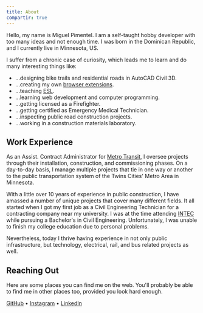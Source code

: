 ```yaml
---
title: About
compartir: true
---
```


Hello, my name is Miguel Pimentel. I am a self-taught hobby developer with too many ideas and not enough time. I was born in the Dominican Republic, and I currently live in Minnesota, US.

I suffer from a chronic case of curiosity, which leads me to learn and do many interesting things like:

- …designing bike trails and residential roads in AutoCAD Civil 3D.
- …creating my own [browser extensions](https://addons.mozilla.org/en-US/firefox/user/17772574/).
- …teaching [ESL](https://en.wikipedia.org/wiki/English_as_a_second_or_foreign_language).
- …learning web development and computer programming.
- …getting licensed as a Firefighter.
- …getting certified as Emergency Medical Technician.
- …inspecting public road construction projects.
- …working in a construction materials laboratory.

## Work Experience

As an Assist. Contract Administrator for [Metro Transit](https://www.metrotransit.org/), I oversee projects through their installation, construction, and commissioning phases. On a day-to-day basis, I manage multiple projects that tie in one way or another to the public transportation system of the Twins Cities' Metro Area in Minnesota.

With a little over 10 years of experience in public construction, I have amassed a number of unique projects that cover many different fields. It all started when I got my first job as a Civil Engineering Technician for a contracting company near my university. I was at the time attending [INTEC](https://www.intec.edu.do/) while pursuing a Bachelor's in Civil Engineering. Unfortunately, I was unable to finish my college education due to personal problems.

Nevertheless, today I thrive having experience in not only public infrastructure, but technology, electrical, rail, and bus related projects as well.

## Reaching Out

Here are some places you can find me on the web. You'll probably be able to find me in other places too, provided you look hard enough.

[GitHub](https://github.com/semanticdata/) • [Instagram](https://instagram.com/miguelapv) • [LinkedIn](https://www.linkedin.com/in/miguelpimentel29/)
